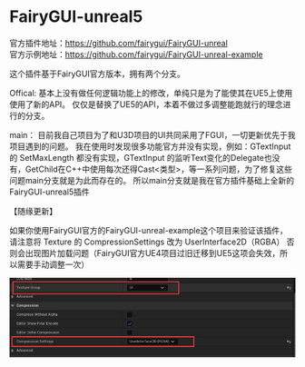 # FairyGUI-unreal5

官方插件地址：https://github.com/fairygui/FairyGUI-unreal<br>
官方示例地址：https://github.com/fairygui/FairyGUI-unreal-example

这个插件基于FairyGUI官方版本，拥有两个分支。

Offical:
基本上没有做任何逻辑功能上的修改，单纯只是为了能使其在UE5上使用使用了新的API。
仅仅是替换了UE5的API，本着不做过多调整能跑就行的理念进行的分支。

main：
目前我自己项目为了和U3D项目的UI共同采用了FGUI，一切更新优先于我项目遇到的问题。
我在使用时发现很多功能官方并没有实现，例如：GTextInput 的 SetMaxLength 都没有实现，GTextInput 的监听Text变化的Delegate也没有，GetChild在C++中使用每次还得Cast<类型>，等一系列问题，为了修复这些问题main分支就是为此而存在的。
所以main分支就是我在官方插件基础上全新的FairyGUI-unreal5插件

【随缘更新】


如果你使用FairyGUI官方的FairyGUI-unreal-example这个项目来验证该插件，请注意将 Texture 的 CompressionSettings 改为 UserInterface2D（RGBA） 否则会出现图片加载问题（FairyGUI官方UE4项目过旧迁移到UE5这项会失效，所以需要手动调整一次）

![Alt text](image.png)


